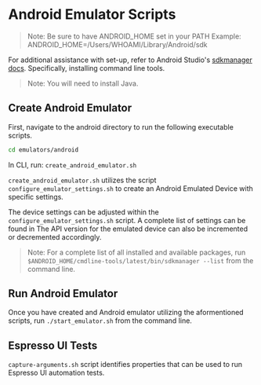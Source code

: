 # Android Emulator Scripts

> Note: Be sure to have ANDROID_HOME set in your PATH
> Example: ANDROID_HOME=/Users/WHOAMI/Library/Android/sdk

For additional assistance with set-up, refer to Android Studio's [sdkmanager docs](https://developer.android.com/studio/command-line/sdkmanager). Specifically, installing command line tools.

> Note: You will need to install Java.

## Create Android Emulator

First, navigate to the android directory to run the following executable scripts.

```bash
cd emulators/android
```

In CLI, run: `create_android_emulator.sh`

`create_android_emulator.sh` utilizes the script `configure_emulator_settings.sh` to create an Android Emulated Device with specific settings.

The device settings can be adjusted within the `configure_emulator_settings.sh` script. A complete list of settings can be found in The API version for the emulated device can also be incremented or decremented accordingly.

> Note: For a complete list of all installed and available packages, run `$ANDROID_HOME/cmdline-tools/latest/bin/sdkmanager --list` from the command line.

## Run Android Emulator

Once you have created and Android emulator utilizing the aformentioned scripts, run `./start_emulator.sh` from the command line.

## Espresso UI Tests

`capture-arguments.sh` script identifies properties that can be used to run Espresso UI automation tests.
